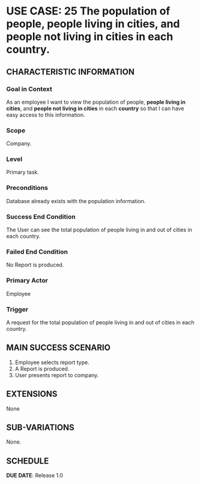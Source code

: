 # USE CASE: 25 The population of people, people living in cities, and people not living in cities in each country.

## CHARACTERISTIC INFORMATION

### Goal in Context

As an employee I want to view the population of people, **people living in cities**, and **people not living in cities** in each **country** so that I can have easy access to this information.

### Scope

Company.

### Level

Primary task.

### Preconditions

Database already exists with the population information.

### Success End Condition

The User can see the total population of people living in and out of cities in each country. 

### Failed End Condition

No Report is produced.

### Primary Actor

Employee

### Trigger

A request for the total population of people living in and out of cities in each country.

## MAIN SUCCESS SCENARIO

1. Employee selects report type.
2. A Report is produced.
3. User presents report to company.

## EXTENSIONS

None

## SUB-VARIATIONS

None.

## SCHEDULE

**DUE DATE**: Release 1.0